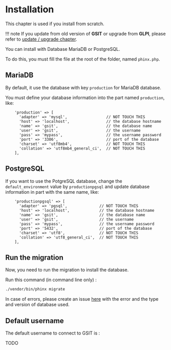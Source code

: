 # Installation

This chapter is used if you install from scratch.

!!! note
    If you update from old version of **GSIT** or upgrade from **GLPI**, please refer to [update / upgrade chapter](./update.md).


You can install with Database MariaDB or PostgreSQL.

To do this, you must fill the file at the root of the folder, named `phinx.php`.


## MariaDB

By default, it use the database with key `production` for MariaDB database.

You must define your database information into the part named `production`, like:

```
    'production' => [
      'adapter' => 'mysql',                 // NOT TOUCH THIS
      'host' => 'localhost',                // the database hostname
      'name' => 'gsit',                     // the database name
      'user' => 'gsit',                     // the username
      'pass' => 'mypass',                   // the username password
      'port' => '3306',                     // port of the database
      'charset' => 'utf8mb4',               // NOT TOUCH THIS
      'collation' => 'utf8mb4_general_ci',  // NOT TOUCH THIS
    ],
```

## PostgreSQL

If you want to use the PotgreSQL database, change the `default_environment` value by `productionpgsql` and update database information in part with the same name, like:

```
    'productionpgsql' => [
      'adapter' => 'pgsql',              // NOT TOUCH THIS
      'host' => 'localhost',             // the database hostname
      'name' => 'gsit',                  // the database name
      'user' => 'gsit',                  // the username
      'pass' => 'mypass',                // the username password
      'port' => '5432',                  // port of the database
      'charset' => 'utf8',               // NOT TOUCH THIS
      'collation' => 'utf8_general_ci',  // NOT TOUCH THIS
    ],
```


## Run the migration

Now, you need to run the migration to install the database.

Run this command (in command line only) :

```sh
./vendor/bin/phinx migrate
```

In case of errors, please create an issue [here](https://github.com/GSIT-ITSM-ITAM/issues/issues) with the error and the type and version of database used.


## Default username

The default username to connect to GSIT is : 

TODO
